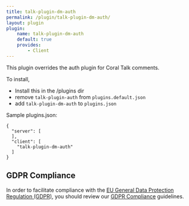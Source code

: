 ```yaml
---
title: talk-plugin-dm-auth
permalink: /plugin/talk-plugin-dm-auth/
layout: plugin
plugin:
    name: talk-plugin-dm-auth
    default: true
    provides:
        - Client
---
```


This plugin overrides the auth plugin for Coral Talk comments.

To install,
- Install this in the /plugins dir
- remove `talk-plugin-auth` from `plugins.default.json`
- add `talk-plugin-dm-auth` to `plugins.json`

Sample plugins.json:

```
{
  "server": [
  ],
  "client": [
    "talk-plugin-dm-auth"
  ]
}
```


## GDPR Compliance

In order to facilitate compliance with the
[EU General Data Protection Regulation (GDPR)](https://www.eugdpr.org/), you
should review our [GDPR Compliance](/talk/integrating/gdpr/) guidelines.
